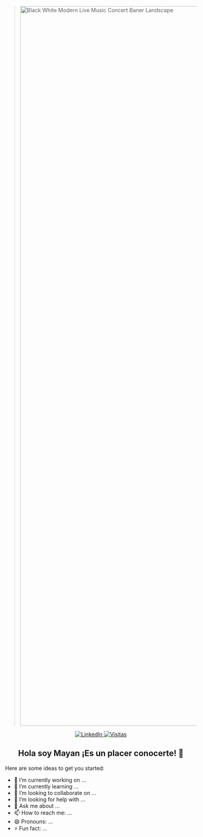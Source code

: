 ><img width="3780" height="1890" alt="Black White Modern Live Music Concert Baner Landscape" src="https://github.com/user-attachments/assets/a250bc43-e33a-4742-b6de-0224f07d3e52" />

<p align="center">
  <a href="https://www.linkedin.com/in/amairani-garrido-rojas27/">
    <img src="https://img.shields.io/badge/LinkedIn-Perfil-blue?logo=linkedin&logoColor=white" alt="LinkedIn">
  </a>
  <a href="https://github.com/amairani27">
    <img src="https://visitor-badge.laobi.icu/badge?page_id=amairani27.amairani27&left_color=0d8ddb&right_color=lightgrey&left_text=Visitas" alt="Visitas">
  </a>
</p>


<h2 align="center">Hola soy Mayan ¡Es un placer conocerte! 👋</h2>

Here are some ideas to get you started:

- 🔭 I’m currently working on ...
- 🌱 I’m currently learning ...
- 👯 I’m looking to collaborate on ...
- 🤔 I’m looking for help with ...
- 💬 Ask me about ...
- 📫 How to reach me: ...
- 😄 Pronouns: ...
- ⚡ Fun fact: ...



